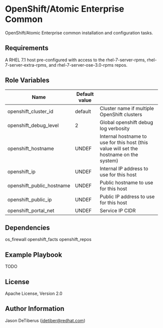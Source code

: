 OpenShift/Atomic Enterprise Common
===================================

OpenShift/Atomic Enterprise common installation and configuration tasks.

Requirements
------------

A RHEL 7.1 host pre-configured with access to the rhel-7-server-rpms,
rhel-7-server-extra-rpms, and rhel-7-server-ose-3.0-rpms repos.

Role Variables
--------------

| Name                      | Default value     |                                             |
|---------------------------|-------------------|---------------------------------------------|
| openshift_cluster_id      | default           | Cluster name if multiple OpenShift clusters |
| openshift_debug_level     | 2                 | Global openshift debug log verbosity        |
| openshift_hostname        | UNDEF             | Internal hostname to use for this host (this value will set the hostname on the system) |
| openshift_ip              | UNDEF             | Internal IP address to use for this host    |
| openshift_public_hostname | UNDEF             | Public hostname to use for this host        |
| openshift_public_ip       | UNDEF             | Public IP address to use for this host      |
| openshift_portal_net      | UNDEF             | Service IP CIDR |

Dependencies
------------

os_firewall
openshift_facts
openshift_repos

Example Playbook
----------------

TODO

License
-------

Apache License, Version 2.0

Author Information
------------------

Jason DeTiberus (jdetiber@redhat.com)

